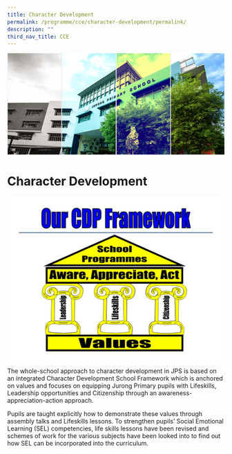 ```yaml
---
title: Character Development
permalink: /programme/cce/character-development/permalink/
description: ""
third_nav_title: CCE
---
```

![](/images/Banner.png)

Character Development
=====================

![](/images/CDP.jpg)


The whole-school approach to character development in JPS is based on an integrated Character Development School Framework which is anchored on values and focuses on equipping Jurong Primary pupils with Lifeskills, Leadership opportunities and Citizenship through an awareness-appreciation-action approach.   
  

Pupils are taught explicitly how to demonstrate these values through assembly talks and Lifeskills lessons. To strengthen pupils’ Social Emotional Learning (SEL) competencies, life skills lessons have been revised and schemes of work for the various subjects have been looked into to find out how SEL can be incorporated into the curriculum.